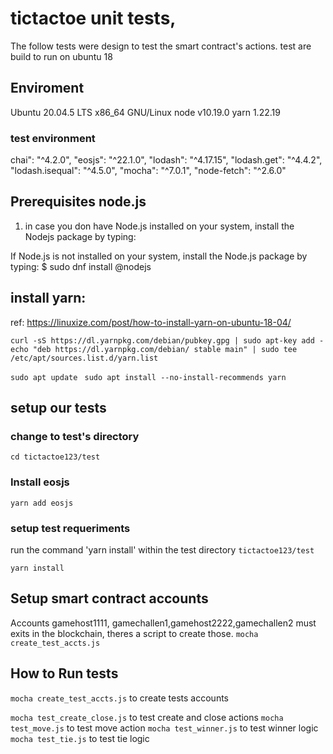 
# tictactoe unit tests, 
The follow tests were design to test the smart contract's actions. test are
build to run on ubuntu 18

## Enviroment
Ubuntu 20.04.5 LTS
x86_64 GNU/Linux
node v10.19.0
yarn 1.22.19

### test environment
chai": "^4.2.0",
    "eosjs": "^22.1.0",
    "lodash": "^4.17.15",
    "lodash.get": "^4.4.2",
    "lodash.isequal": "^4.5.0",
    "mocha": "^7.0.1",
    "node-fetch": "^2.6.0"

## Prerequisites node.js 
1) in case you don have  Node.js installed on your system, install the Nodejs package by typing:

If Node.js is not installed on your system, install the Node.js package by typing:
$ sudo dnf install @nodejs

## install yarn:
ref:
https://linuxize.com/post/how-to-install-yarn-on-ubuntu-18-04/

`curl -sS https://dl.yarnpkg.com/debian/pubkey.gpg | sudo apt-key add - `
` echo "deb https://dl.yarnpkg.com/debian/ stable main" | sudo tee /etc/apt/sources.list.d/yarn.list `

`sudo apt update `
`sudo apt install --no-install-recommends yarn`



## setup our tests
### change to test's directory
`cd tictactoe123/test`

### Install eosjs
`yarn add eosjs`

### setup test requeriments
run the command 'yarn install' within the test directory
`tictactoe123/test`

`yarn install `

## Setup smart contract accounts
Accounts gamehost1111, gamechallen1,gamehost2222,gamechallen2 must exits in the blockchain, theres a script to create those. `mocha create_test_accts.js`

## How to Run tests

`mocha create_test_accts.js` to create tests accounts

` mocha test_create_close.js ` to test create and close  actions
` mocha test_move.js ` to test move action
` mocha test_winner.js ` to test winner logic
` mocha test_tie.js ` to test tie logic